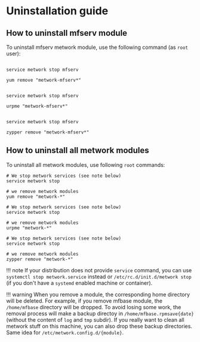 # Uninstallation guide

## How to uninstall mfserv module

To uninstall mfserv metwork module, use the following command (as `root` user):

```console tab="CentOS/Fedora"

service metwork stop mfserv

yum remove "metwork-mfserv*"
```

```console tab="Mageia"

service metwork stop mfserv

urpme "metwork-mfserv*"
```

```console tab="SUSE"

service metwork stop mfserv

zypper remove "metwork-mfserv*"
```

## How to uninstall all metwork modules

To uninstall all metwork modules, use following `root` commands:

```console tab="CentOS/Fedora"
# We stop metwork services (see note below)
service metwork stop

# we remove metwork modules
yum remove "metwork-*"
```

```console tab="Mageia"
# We stop metwork services (see note below)
service metwork stop

# we remove metwork modules
urpme "metwork-*"
```

```console tab="SUSE"
# We stop metwork services (see note below)
service metwork stop

# we remove metwork modules
zypper remove "metwork-*"
```

!!! note
    If your distribution does not provide `service` command, you can use
    `systemctl stop metwork.service` instead or `/etc/rc.d/init.d/metwork stop`
    (if you don't have a `systemd` enabled machine or container).

!!! warning
    When you remove a module, the corresponding home directory will be deleted.
    For example, if you remove mfbase module, the `/home/mfbase` directory
    will be dropped. To avoid losing some work, the removal process will make a
    backup directoy in `/home/mfbase.rpmsave{date}` (without the content of
    `log` and `tmp` subdir). If you really want to clean all metwork stuff on
    this machine, you can also drop these backup directories. Same idea for
    `/etc/metwork.config.d/{module}`.
